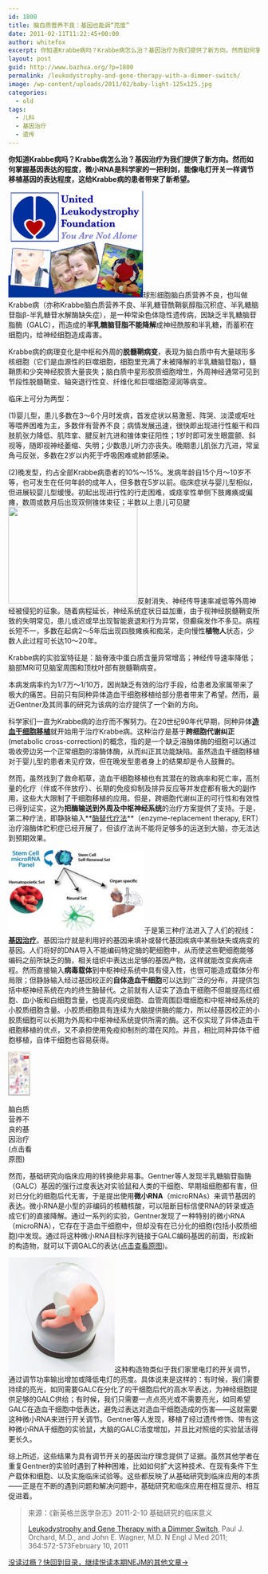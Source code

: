```yaml
---
id: 1800
title: 脑白质营养不良：基因也能调“亮度”
date: 2011-02-11T11:22:45+00:00
author: whitefox
excerpt: 你知道Krabbe病吗？Krabbe病怎么治？基因治疗为我们提供了新方向。然而如何掌握基因表达的程度，微小RNA是科学家的一把利剑，能像电灯开关一样调节移植基因的表达程度，这给Krabbe病的患者带来了新希望。
layout: post
guid: http://www.bazhua.org/?p=1800
permalink: /leukodystrophy-and-gene-therapy-with-a-dimmer-switch/
image: /wp-content/uploads/2011/02/baby-light-125x125.jpg
categories:
  - old
tags:
  - 儿科
  - 基因治疗
  - 遗传
---
```

**你知道Krabbe病吗？Krabbe病怎么治？基因治疗为我们提供了新方向。然而如何掌握基因表达的程度，微小RNA是科学家的一把利剑，能像电灯开关一样调节移植基因的表达程度，这给Krabbe病的患者带来了新希望。**

[<img class="alignleft size-full wp-image-1801" title="Krabbe foundation" src="/wp-content/uploads/2011/02/Krabbe-foundation.jpg" alt="" width="270" height="214" />](/wp-content/uploads/2011/02/Krabbe-foundation.jpg)球形细胞脑白质营养不良，也叫做Krabbe病（亦称Krabbe脑白质营养不良、半乳糖苷酰鞘氨醇脂沉积症、半乳糖脑苷脂β-半乳糖苷水解酶缺失症），是一种常染色体隐性遗传病，因缺乏半乳糖脑苷脂酶（GALC），而造成的**半乳糖脑苷脂不能降解**成神经酰胺和半乳糖，而蓄积在细胞内，给神经细胞造成毒害。

Krabbe病的病理变化是中枢和外周的**脱髓鞘病变**，表现为脑白质中有大量球形多核细胞（它们是血源性的巨噬细胞，细胞里充满了未被降解的半乳糖脑苷脂），髓鞘质和少突神经胶质大量丧失；脑白质中星形胶质细胞增生，外周神经通常可见到节段性脱髓鞘变、轴突退行性变、纤维化和巨噬细胞浸润等病变。

临床上可分为两型：

(1)婴儿型，患儿多数在3～6个月时发病，首发症状以易激惹、阵哭、淡漠或呕吐等喂养困难为主，多数伴有营养不良；病情发展迅速，很快即出现进行性躯干和四肢肌张力降低、肌阵挛、腱反射亢进和锥体束征阳性；1岁时即可发生眼震颤、斜视等，随即视神经萎缩、失明；少数患儿听力亦丧失。晚期患儿肌张力亢进，常呈角弓反张，多数在2岁以内死于呼吸困难或肺部感染。

(2)晚发型，约占全部Krabbe病患者的10%～15%。发病年龄自15个月～10岁不等，也可发生在任何年龄的成年人，但多数在5岁以前。临床症状与婴儿型相似，但进展较婴儿型缓慢。初起出现进行性的行走困难，或痉挛性单侧下肢瘫痪或偏瘫，数周或数月后出现双侧锥体束征；半数以上患儿可见腱[<img class="alignright size-full wp-image-1814" title="Krabbe disease" src="/wp-content/uploads/2011/02/Krabbe-disease.jpeg" alt="" width="259" height="194" srcset="/wp-content/uploads/2011/02/Krabbe-disease.jpeg 259w, /wp-content/uploads/2011/02/Krabbe-disease-150x112.jpeg 150w, /wp-content/uploads/2011/02/Krabbe-disease-80x60.jpeg 80w" sizes="(max-width: 259px) 100vw, 259px" />](/wp-content/uploads/2011/02/Krabbe-disease.jpeg)反射消失、神经传导速率减低等外周神经被侵犯的征象。随着病程延长，神经系统症状日益加重，由于视神经脱髓鞘变所致的失明常见，患儿或迟或早出现智能衰退和行为异常，但癫痫发作不多见。病程长短不一，多数在起病2～5年后出现四肢瘫痪和痴呆，走向慢性**植物人**状态，少数人此过程可长达10～20年。

Krabbe病的实验室特征是：脑脊液中蛋白质含量异常增高；神经传导速率降低；脑部MRI可见脑室周围和顶枕叶部有脱髓鞘病变。

本病发病率约为1/7万～1/10万，因尚缺乏有效的治疗手段，给患者及家属带来了极大的痛苦。目前只有同种异体造血干细胞移植给部分患者带来了希望。然而，最近Gentner及其同事的研究为该病的治疗提供了一个新的方向。

科学家们一直为Krabbe病的治疗而不懈努力。在20世纪90年代早期，同种异体<span style="font-weight: bold; text-decoration: underline;">造血干细胞移植</span>就开始用于治疗Krabbe病。这种治疗是基于**跨细胞代谢纠正**(metabolic cross-correction)的概念，指的是一个缺乏溶酶体酶的细胞可以通过吸收旁边另一个正常细胞的溶酶体酶，从而纠正其功能缺陷。虽然造血干细胞移植对于婴儿型的患者未见疗效，但在晚发型患者身上的结果却是令人鼓舞的。

然而，虽然找到了救命稻草，造血干细胞移植也有其潜在的致病率和死亡率，高剂量的化疗（伴或不伴放疗）、长期的免疫抑制及排异反应等并发症都有极大的副作用，这些大大限制了干细胞移植的应用。但是，跨细胞代谢纠正的可行性和有效性已得到证实，这为**把酶输送到外周及中枢神经系统**的治疗方案提供了支持。于是，第二种疗法，即静脉输入**<span style="text-decoration: underline;">酶替代疗法</span>**（enzyme-replacement therapy, ERT）治疗溶酶体贮积症已经开展了，但该疗法尚不能将足够多的运送到大脑，亦无法达到预期效果。

[](/wp-content/uploads/2011/02/DNA.jpg)<img class="size-medium wp-image-1808 alignright" title="graphic_stemCellColl1" src="/wp-content/uploads/2011/02/graphic_stemCellColl1-300x202.jpg" alt="" width="272" height="167" />于是第三种疗法进入了人们的视线：**<span style="text-decoration: underline;">基因治疗</span>**。基因治疗就是利用好的基因来填补或替代基因疾病中某些缺失或病变的基因。人们将好的DNA导入不能编码特定酶的靶细胞中，从而使这些靶细胞能够编码之前所缺乏的酶，相关组织中表达出足够的基因产物，这样就能改变疾病进程。然而直接输入**病毒载体**到中枢神经系统中具有侵入性，也很可能造成载体分布局限；但静脉输入经过基因校正的**自体造血干细胞**可以达到广泛的分布，并提供包括中枢神经系统在内的终生酶替代。之前就有人证实了造血干细胞不但能提高红细胞、血小板和白细胞含量，也提高内皮细胞、血管周围巨噬细胞和中枢神经系统的小胶质细胞含量。小胶质细胞具有连续为大脑提供酶的能力，所以经基因校正的小胶质细胞可以长期为外周和中枢神经系统提供所需的酶。这不仅实现了异体造血干细胞移植的优点，又不承担使用免疫抑制剂的潜在风险。并且，相比同种异体干细胞移植，自体干细胞也容易获得。

<div id="attachment_1809" style="width: 53px" class="wp-caption alignright">
  <a href="/wp-content/uploads/2011/02/nejmcibr1013082_f1.jpg"><img class="size-full wp-image-1809" title="nejmcibr1013082_f1" src="/wp-content/uploads/2011/02/nejmcibr1013082_f1.jpg" alt="" width="43" height="88" /></a>
  
  <p class="wp-caption-text">
    脑白质营养不良的基因治疗(点击看原图)
  </p>
</div>

然而，基础研究向临床应用的转换绝非易事。Gentner等人发现半乳糖脑苷脂酶（GALC）基因的强行过度表达对实验鼠和人类的干细胞、早期祖细胞都有害，但对已分化的细胞后代无害，于是提出使用**微小RNA**（microRNAs）来调节基因的表达。微小RNA是小型的非编码的核糖核酸，可以阻断目标信使RNA的转录或造成它们的直接降解。通过一系列的实验，Gentner发现了一种特别的微小RNA（microRNA），它存在于造血干细胞中，但却没有在已分化的细胞(包括小胶质细胞)中发现。通过将这种微小RNA目标序列链接于GALC编码基因的前面，形成新的构造物，就可以下调GALC的表达([点击查看原图](http://www.nejm.org/action/showImage?doi=10.1056%2FNEJMcibr1013082&iid=f01))。

[<img class="size-full wp-image-1803 alignleft" title="baby light" src="/wp-content/uploads/2011/02/baby-light.jpg" alt="" width="213" height="230" />](/wp-content/uploads/2011/02/baby-light.jpg)这种构造物类似于我们家里电灯的开关调节，通过调节功率输出增加或降低电灯的亮度。具体说来是这样的：有时候，我们需要持续的亮光，如同需要GALC在分化了的干细胞后代的高水平表达，为神经细胞提供足够的GALC供给；有时候，我们只需要一点点亮光或不需要亮光，如同希望GALC在造血干细胞中低表达，避免过表达对造血干细胞造成的伤害——这就需要这种微小RNA来进行开关调节。Gentner等人发现，移植了经过遗传修饰、带有这种微小RNA干细胞的实验鼠，大脑的GALC活度增加，并且比对照组的实验鼠活得更长久。

综上所述，这些结果为具有调节开关的基因治疗理念提供了证据。虽然其他学者在重复Gentner的实验时遇到了种种困难，比如如何扩大这种技术、在现有条件下生产载体和细胞、以及实施临床试验等。这些都反映了从基础研究到临床应用的本质——正是在不断的遇到问题和解决问题中，基础研究和临床应用在相互提示、相互促进着。

> 来源：《新英格兰医学杂志》2011-2-10 基础研究的临床意义
> 
> [Leukodystrophy and Gene Therapy with a Dimmer Switch](http://www.nejm.org/doi/full/10.1056/NEJMcibr1013082), Paul J. Orchard, M.D., and John E. Wagner, M.D. N Engl J Med 2011; 364:572-573February 10, 2011

[没读过瘾？快回到目录，继续悦读本期NEJM的其他文章→](http://www.bazhua.org/2011/02/nejm2011-2-10.html)
